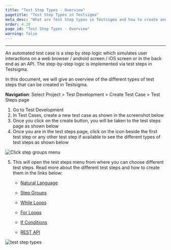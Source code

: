 ```yaml
---
title: "Test Step Types - Overview"
pagetitle: "Test Step Types in Testsigma"
meta_desc: "What are Test Step types in Testsigma and how to create and use them"
order: 4.20
page_id: "Test Step Types - Overview"
warning: false
---
```


---

An automated test case is a step by step logic which simulates user interactions on a web browser / android screen / iOS screen or in the back end as an API. The step-by-step logic is implemented via test steps in Testsigma. 

In this document, we will give an overview of the different types of test steps that can be created in Testsigma.

**Navigation**: Select Project > Test Development > Create Test Case > Test Steps page

 1. Go to Test Development 
 2. In Test Cases, create a new test case as shown in the screenshot below
 3. Once you click on the create button, you will be taken to the test steps page as shown below
 4. Once you are in the test steps page, click on the icon beside the first test step or any other test step if available to see the different types of test steps as shown below

![Click step groups menu](https://docs.testsigma.com/images/step-types/click-on-test-steps-menu.png)

 5. This will open the test steps menu from where you can choose different test steps. Read more about the different test steps and how to create them in the links below:
   
    * [Natural Language](https://testsigma.com/docs/test-cases/step-types/natural-language/)

    * [Step Groups](https://testsigma.com/docs/test-cases/step-types/step-group/)

    * [While Loops](https://testsigma.com/docs/test-cases/step-types/while-loop/)

    * [For Loops](https://testsigma.com/docs/test-cases/step-types/for-loop/)

    * [If Conditions](https://testsigma.com/docs/test-cases/step-types/if-condition/)

    * [REST API](https://testsigma.com/docs/test-cases/step-types/rest-api/)

![test step types ](https://s3.amazonaws.com/static-docs.testsigma.com/new_images/test-cases/step-types/overview/test-step-types.gif)


 



